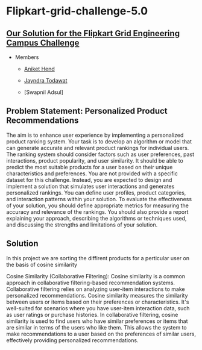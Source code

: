 # Flipkart-grid-challenge-5.0

## [Our Solution for the Flipkart Grid Engineering Campus Challenge](https://appuctrecommendation-vce7adm8hnm5ukirkuhrks.streamlit.app/)
   
  - Members
  
      - [Aniket Hend](https://github.com/AniketHend)
  
      - [Jayndra Todawat](https://github.com/TJ_Codes)
                   
      - [Swapnil Adsul]
  
## Problem Statement: Personalized Product Recommendations
   The aim is to enhance user experience by implementing a personalized product ranking system.
      Your task is to develop an algorithm or model that can generate accurate and relevant product
      rankings for individual users. The ranking system should consider factors such as user
      preferences, past interactions, product popularity, and user similarity. It should be able to predict
      the most suitable products for a user based on their unique characteristics and preferences.
      You are not provided with a specific dataset for this challenge. Instead, you are expected to
      design and implement a solution that simulates user interactions and generates personalized
      rankings. You can define user profiles, product categories, and interaction patterns within your
      solution.
         To evaluate the effectiveness of your solution, you should define appropriate metrics for
      measuring the accuracy and relevance of the rankings. You should also provide a report
      explaining your approach, describing the algorithms or techniques used, and discussing the
      strengths and limitations of your solution.
     
## Solution
   In this project we are sorting the diffirent products for a perticular user on the basis of cosine similarity

   Cosine Similarity (Collaborative Filtering):
        Cosine similarity is a common approach in collaborative filtering-based recommendation systems. Collaborative filtering relies on analyzing user-item interactions to make personalized recommendations. Cosine similarity measures the similarity between users or items based on their preferences or characteristics. It's well-suited for scenarios where you have user-item interaction data, such as user ratings or purchase histories.
   In collaborative filtering, cosine similarity is used to find users who have similar preferences or items that are similar in terms of the users who like them. This allows the system to make recommendations to a user based on the preferences of similar users, effectively providing personalized recommendations.

